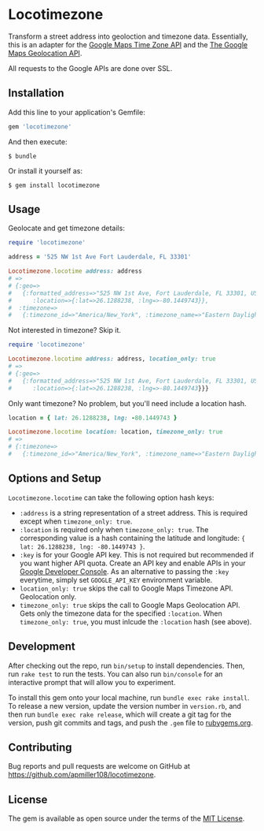 # Locotimezone

Transform a street address into geoloction and timezone data. Essentially, this
is an adapter for the [Google Maps Time Zone API](https://developers.google.com/maps/documentation/timezone/intro) and the [The Google Maps Geolocation API](https://developers.google.com/maps/documentation/geolocation/intro).

All requests to the Google APIs are done over SSL.

## Installation

Add this line to your application's Gemfile:

```ruby
gem 'locotimezone'
```

And then execute:

    $ bundle

Or install it yourself as:

    $ gem install locotimezone

## Usage
Geolocate and get timezone details:

```ruby
require 'locotimezone'

address = '525 NW 1st Ave Fort Lauderdale, FL 33301'

Locotimezone.locotime address: address
# =>
# {:geo=>
#   {:formatted_address=>"525 NW 1st Ave, Fort Lauderdale, FL 33301, USA",
#      :location=>{:lat=>26.1288238, :lng=>-80.1449743}},
#  :timezone=>
#   {:timezone_id=>"America/New_York", :timezone_name=>"Eastern Daylight Time"}}
```

Not interested in timezone? Skip it. 

```ruby
require 'locotimezone'

Locotimezone.locotime address: address, location_only: true
# =>
# {:geo=>
#   {:formatted_address=>"525 NW 1st Ave, Fort Lauderdale, FL 33301, USA",
#      :location=>{:lat=>26.1288238, :lng=>-80.1449743}}}
```

Only want timezone? No problem, but you'll need include a location hash.

```ruby
location = { lat: 26.1288238, lng: -80.1449743 }

Locotimezone.locotime location: location, timezone_only: true
# =>
# {:timezone=>
#   {:timezone_id=>"America/New_York", :timezone_name=>"Eastern Daylight Time"}}
```
## Options and Setup

`Locotimezone.locotime` can take the following option hash keys:
* `:address` is a string representation of a street address. This is required except when `timezone_only: true`.
* `:location` is required only when `timezone_only: true`. The corresponding
  value is a hash containing the latitude and longitude: `{ lat: 26.1288238, lng: -80.1449743 }`.
* `:key` is for your Google API key.  This is not required but recommended if you
  want higher API quota. Create an API key and enable APIs in your [Google
  Developer Console](https://console.developers.google.com). As an alternative
  to passing the `:key` everytime, simply set `GOOGLE_API_KEY` environment variable.
* `location_only: true` skips the call to Google Maps Timezone API. Geolocation only.
* `timezone_only: true` skips the call to Google Maps Geolocation API.  Gets only the
  timezone data for the specified `:location`.  When `timezone_only: true`, you
  must inlcude the `:location` hash (see above).

## Development

After checking out the repo, run `bin/setup` to install dependencies. Then, run `rake test` to run the tests. You can also run `bin/console` for an interactive prompt that will allow you to experiment.

To install this gem onto your local machine, run `bundle exec rake install`. To release a new version, update the version number in `version.rb`, and then run `bundle exec rake release`, which will create a git tag for the version, push git commits and tags, and push the `.gem` file to [rubygems.org](https://rubygems.org).

## Contributing

Bug reports and pull requests are welcome on GitHub at https://github.com/apmiller108/locotimezone.


## License

The gem is available as open source under the terms of the [MIT License](http://opensource.org/licenses/MIT).

